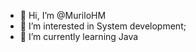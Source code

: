 - 👋 Hi, I’m @MuriloHM
- 👀 I’m interested in System development;
- 🌱 I’m currently learning Java

<!---
MuriloHM/MuriloHM is a ✨ special ✨ repository because its `README.md` (this file) appears on your GitHub profile.
You can click the Preview link to take a look at your changes.
--->
